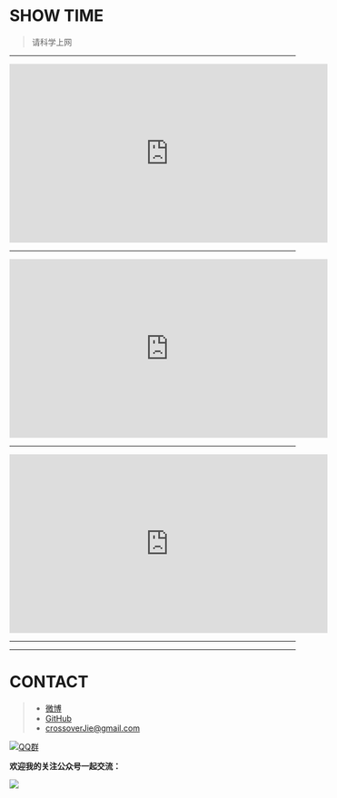 # SHOW TIME

> 请科学上网

---

<iframe width="560" height="315" src="https://www.youtube.com/embed/MAshLFlBRLU" frameborder="0" allowfullscreen></iframe>


---
<iframe width="560" height="315" src="https://www.youtube.com/embed/HhDEQSb2nAY" frameborder="0" allowfullscreen></iframe>

---

<iframe width="560" height="315" src="https://www.youtube.com/embed/Zk6Psbxhvtc" frameborder="0" allowfullscreen></iframe>

---




----------
# CONTACT
> - [微博](http://weibo.com/crossoverJie "微博")
> - [GitHub](https://github.com/crossoverJie "github")
> - [crossoverJie@gmail.com](mailto:crossoverjie@gmail.com)

[![QQ群](https://img.shields.io/badge/QQ%E7%BE%A4-787381170-yellowgreen.svg)](https://jq.qq.com/?_wv=1027&k=5HPYvQk)

**欢迎我的关注公众号一起交流：**

![](https://crossoverjie.top/uploads/weixinfooter1.jpg)

